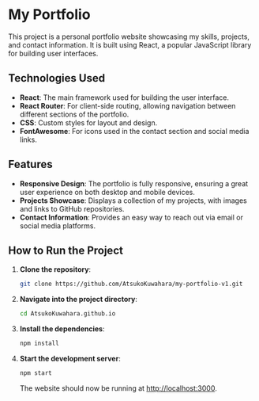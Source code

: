 # My Portfolio

This project is a personal portfolio website showcasing my skills, projects, and contact information. It is built using React, a popular JavaScript library for building user interfaces.

## Technologies Used

- **React**: The main framework used for building the user interface.
- **React Router**: For client-side routing, allowing navigation between different sections of the portfolio.
- **CSS**: Custom styles for layout and design.
- **FontAwesome**: For icons used in the contact section and social media links.

## Features

- **Responsive Design**: The portfolio is fully responsive, ensuring a great user experience on both desktop and mobile devices.
- **Projects Showcase**: Displays a collection of my projects, with images and links to GitHub repositories.
- **Contact Information**: Provides an easy way to reach out via email or social media platforms.

## How to Run the Project

1. **Clone the repository**:
   ```bash
   git clone https://github.com/AtsukoKuwahara/my-portfolio-v1.git
   ```

2. **Navigate into the project directory**:
   ```bash
   cd AtsukoKuwahara.github.io
   ```

3. **Install the dependencies**:
   ```bash
   npm install
   ```

4. **Start the development server**:
   ```bash
   npm start
   ```
   The website should now be running at [http://localhost:3000](http://localhost:3000).
```